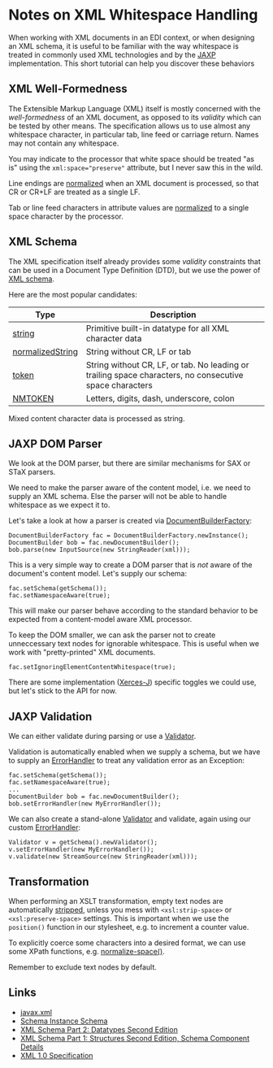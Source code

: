 # Notes on XML Whitespace Handling

When working with XML documents in an EDI context, or when designing an XML schema, it is useful to be familiar with the way whitespace is treated in commonly used XML technologies and by the [JAXP](https://docs.oracle.com/javase/tutorial/jaxp/index.html) implementation. This short tutorial can help you discover these behaviors

## XML Well-Formedness

The Extensible Markup Language (XML) itself is mostly concerned with the _well-formedness_ of an XML document, as opposed to its _validity_ which can be tested by other means. The specification allows us to use almost any whitespace character, in particular tab, line feed or carriage return. Names may not contain any whitespace.

You may indicate to the processor that white space should be treated "as is" using the `xml:space="preserve"` attribute, but I never saw this in the wild.

Line endings are [normalized](https://www.w3.org/TR/REC-xml/#sec-line-ends) when an XML document is processed, so that CR or CR+LF are treated as a single LF.

Tab or line feed characters in attribute values are [normalized](https://www.w3.org/TR/REC-xml/#AVNormalize) to a single space character by the processor.

## XML Schema

The XML specification itself already provides some _validity_ constraints that can be used in a Document Type Definition (DTD), but we use the power of [XML schema](https://www.w3.org/TR/2004/REC-xmlschema-1).

Here are the most popular candidates:

Type | Description
---- | -----------
[string](https://www.w3.org/TR/xmlschema-2/#string) | Primitive built-in datatype for all XML character data
[normalizedString](https://www.w3.org/TR/xmlschema-2/#normalizedString) | String without CR, LF or tab
[token](https://www.w3.org/TR/xmlschema-2/#token) | String without CR, LF, or tab. No leading or trailing space characters, no consecutive space characters
[NMTOKEN](https://www.w3.org/TR/xmlschema-2/#NMTOKEN) | Letters, digits, dash, underscore, colon

Mixed content character data is processed as string.

## JAXP DOM Parser

We look at the DOM parser, but there are similar mechanisms for SAX or STaX parsers.

We need to make the parser aware of the content model, i.e. we need to supply an XML schema. Else the parser will not be able to handle whitespace as we expect it to.

Let's take a look at how a parser is created via [DocumentBuilderFactory](https://devdocs.io/openjdk~11/java.xml/javax/xml/parsers/documentbuilderfactory):

```
DocumentBuilderFactory fac = DocumentBuilderFactory.newInstance();
DocumentBuilder bob = fac.newDocumentBuilder();
bob.parse(new InputSource(new StringReader(xml)));
```

This is a very simple way to create a DOM parser that is _not_ aware of the document's content model. Let's supply our schema:

```
fac.setSchema(getSchema());
fac.setNamespaceAware(true);
```

This will make our parser behave according to the standard behavior to be expected from a content-model aware XML processor.

To keep the DOM smaller, we can ask the parser not to create unneccessary text nodes for ignorable whitespace. This is useful when we work with "pretty-printed" XML documents.

```
fac.setIgnoringElementContentWhitespace(true);
```

There are some implementation ([Xerces-J](https://xerces.apache.org/xerces-j/features.html)) specific toggles we could use, but let's stick to the API for now.

## JAXP Validation

We can either validate during parsing or use a [Validator](https://devdocs.io/openjdk~11/java.xml/javax/xml/validation/validator).

Validation is automatically enabled when we supply a schema, but we have to supply an [ErrorHandler](https://devdocs.io/openjdk~11/java.xml/org/xml/sax/errorhandler) to treat any validation error as an Exception:

```
fac.setSchema(getSchema());
fac.setNamespaceAware(true);
...
DocumentBuilder bob = fac.newDocumentBuilder();
bob.setErrorHandler(new MyErrorHandler());
```

We can also create a stand-alone [Validator](https://devdocs.io/openjdk~11/java.xml/javax/xml/validation/validator) and validate, again using our custom [ErrorHandler](https://devdocs.io/openjdk~11/java.xml/org/xml/sax/errorhandler):

```
Validator v = getSchema().newValidator();
v.setErrorHandler(new MyErrorHandler());
v.validate(new StreamSource(new StringReader(xml)));
```

## Transformation

When performing an XSLT transformation, empty text nodes are automatically [stripped](https://www.w3.org/TR/1999/REC-xslt-19991116#strip), unless you mess with `<xsl:strip-space>` or `<xsl:preserve-space>` settings. This is important when we use the `position()` function in our stylesheet, e.g. to increment a counter value.

To explicitly coerce some characters into a desired format, we can use some XPath functions, e.g. [normalize-space()](https://www.w3.org/TR/xpath-functions/#func-normalize-space).

Remember to exclude text nodes by default.


## Links

* [javax.xml](https://devdocs.io/openjdk~11/java.xml/module-summary)
* [Schema Instance Schema](https://www.w3.org/2001/XMLSchema.xsd)
* [XML Schema Part 2: Datatypes Second Edition](https://www.w3.org/TR/xmlschema-2)
* [XML Schema Part 1: Structures Second Edition, Schema Component Details](https://www.w3.org/TR/2004/REC-xmlschema-1-20041028/structures.html#components)
* [XML 1.0 Specification](https://www.w3.org/TR/REC-xml/)